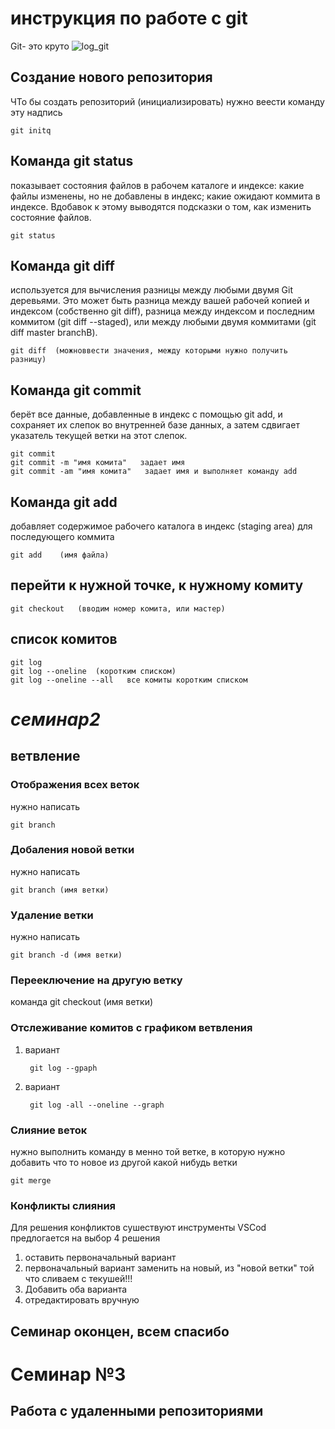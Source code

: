 # инструкция по работе с git

Git- это круто
![log_git](git.png)

## Создание нового репозитория

ЧТо бы создать репозиторий (инициализировать) нужно веести команду эту надпись

    git initq
  
## Команда git status 
показывает состояния файлов в рабочем каталоге и индексе: какие файлы изменены, но не добавлены в индекс; какие ожидают коммита в индексе. Вдобавок к этому выводятся подсказки о том, как изменить состояние файлов.

    git status
## Команда git diff 
используется для вычисления разницы между любыми двумя Git деревьями. Это может быть разница между вашей рабочей копией и индексом (собственно git diff), разница между индексом и последним коммитом (git diff --staged), или между любыми двумя коммитами (git diff master branchB).

    git diff  (можноввести значения, между которыми нужно получить разницу)

## Команда git commit 
берёт все данные, добавленные в индекс с помощью git add, и сохраняет их слепок во внутренней базе данных, а затем сдвигает указатель текущей ветки на этот слепок.

    git commit
    git commit -m "имя комита"   задает имя
    git commit -am "имя комита"   задает имя и выполняет команду add
## Команда git add 
добавляет содержимое рабочего каталога в индекс (staging area) для последующего коммита

    git add    (имя файла)

## перейти к нужной точке, к нужному комиту
    git checkout   (вводим номер комита, или мастер)
## список комитов 
    git log   
    git log --oneline  (коротким списком)   
    git log --oneline --all   все комиты коротким списком

# **_семинар2_**
## ветвление

### Отображения всех веток
нужно написать

    git branch
### Добаления новой ветки
нужно написать

    git branch (имя ветки)
### Удаление ветки
нужно написать

    git branch -d (имя ветки)
### Перееключение на другую ветку
команда
    git checkout (имя ветки)
### Отслеживание комитов с графиком ветвления
1. вариант
        
        git log --gpaph

2. вариант
        
        git log -all --oneline --graph
### Слияние веток
нужно выполнить команду в менно той ветке, в которую нужно добавить что то новое из другой какой нибудь ветки

    git merge
### Конфликты слияния
Для решения конфликтов сушествуют инструменты  VSCod предлогается на выбор 4 решения 
1. оставить первоначальный вариант
2. первоначальный вариант заменить на новый, из "новой ветки" той что сливаем с текушей!!!
3. Добавить оба варианта
4. отредактировать вручную
## Семинар оконцен, всем спасибо
# Семинар №3
## Работа с удаленными репозиториями

